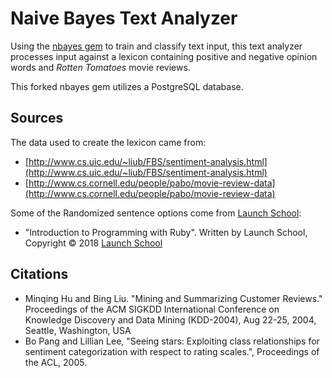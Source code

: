 # Naive Bayes Text Analyzer

Using the [nbayes gem](https://github.com/kmeyerhofer/nbayes) to train and classify text input, this text analyzer processes input against a lexicon containing positive and negative opinion words and *Rotten Tomatoes* movie reviews.

This forked nbayes gem utilizes a PostgreSQL database.

## Sources

The data used to create the lexicon came from:
* [http://www.cs.uic.edu/~liub/FBS/sentiment-analysis.html](http://www.cs.uic.edu/~liub/FBS/sentiment-analysis.html)
* [http://www.cs.cornell.edu/people/pabo/movie-review-data](http://www.cs.cornell.edu/people/pabo/movie-review-data)

Some of the Randomized sentence options come from [Launch School](https://launchschool.com):
* "Introduction to Programming with Ruby". Written by Launch School, Copyright © 2018 [Launch School](https://launchschool.com)

## Citations

* Minqing Hu and Bing Liu. "Mining and Summarizing Customer Reviews." Proceedings of the ACM SIGKDD International Conference on Knowledge Discovery and Data Mining (KDD-2004), Aug 22-25, 2004, Seattle, Washington, USA
* Bo Pang and Lillian Lee, "Seeing stars: Exploiting class relationships for sentiment categorization with respect to rating scales.", Proceedings of the ACL, 2005.
